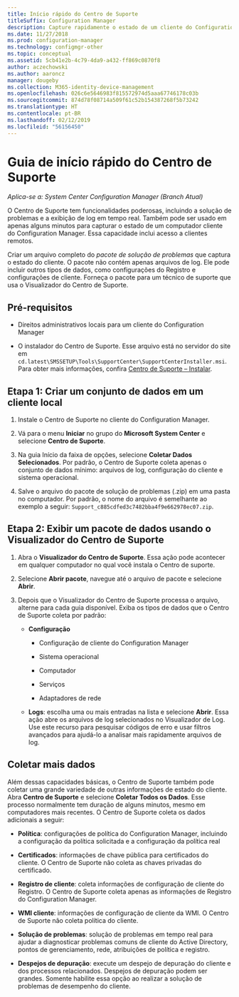 ```yaml
---
title: Início rápido do Centro de Suporte
titleSuffix: Configuration Manager
description: Capture rapidamente o estado de um cliente do Configuration Manager para solução de problemas.
ms.date: 11/27/2018
ms.prod: configuration-manager
ms.technology: configmgr-other
ms.topic: conceptual
ms.assetid: 5cb41e2b-4c79-4da9-a432-ff869c0870f8
author: aczechowski
ms.author: aaroncz
manager: dougeby
ms.collection: M365-identity-device-management
ms.openlocfilehash: 026c6e5646983f815572974d5aaa67746178c03b
ms.sourcegitcommit: 874d78f08714a509f61c52b154387268f5b73242
ms.translationtype: HT
ms.contentlocale: pt-BR
ms.lasthandoff: 02/12/2019
ms.locfileid: "56156450"
---
```

# <a name="support-center-quickstart-guide"></a>Guia de início rápido do Centro de Suporte

*Aplica-se a: System Center Configuration Manager (Branch Atual)*

O Centro de Suporte tem funcionalidades poderosas, incluindo a solução de problemas e a exibição de log em tempo real. Também pode ser usado em apenas alguns minutos para capturar o estado de um computador cliente do Configuration Manager. Essa capacidade inclui acesso a clientes remotos.

Criar um arquivo completo do *pacote de solução de problemas* que captura o estado do cliente. O pacote não contém apenas arquivos de log. Ele pode incluir outros tipos de dados, como configurações do Registro e configurações de cliente. Forneça o pacote para um técnico de suporte que usa o Visualizador do Centro de Suporte.



## <a name="prerequisites"></a>Pré-requisitos

- Direitos administrativos locais para um cliente do Configuration Manager  

- O instalador do Centro de Suporte. Esse arquivo está no servidor do site em `cd.latest\SMSSETUP\Tools\SupportCenter\SupportCenterInstaller.msi`. Para obter mais informações, confira [Centro de Suporte – Instalar](/sccm/core/support/support-center#install).  



## <a name="step-1-create-a-data-bundle-on-a-local-client"></a>Etapa 1: Criar um conjunto de dados em um cliente local

1.  Instale o Centro de Suporte no cliente do Configuration Manager.  

2.  Vá para o menu **Iniciar** no grupo do **Microsoft System Center** e selecione **Centro de Suporte**.  

3.  Na guia Início da faixa de opções, selecione **Coletar Dados Selecionados**. Por padrão, o Centro de Suporte coleta apenas o conjunto de dados mínimo: arquivos de log, configuração do cliente e sistema operacional.  

4.  Salve o arquivo do pacote de solução de problemas (.zip) em uma pasta no computador. Por padrão, o nome do arquivo é semelhante ao exemplo a seguir: `Support_c885cdfed3c7482bba4f9e662978ec07.zip`.  



## <a name="step-2-view-the-data-bundle-using-support-center-viewer"></a>Etapa 2: Exibir um pacote de dados usando o Visualizador do Centro de Suporte

1.  Abra o **Visualizador do Centro de Suporte**. Essa ação pode acontecer em qualquer computador no qual você instala o Centro de suporte.  

2.  Selecione **Abrir pacote**, navegue até o arquivo de pacote e selecione **Abrir**.  

3.  Depois que o Visualizador do Centro de Suporte processa o arquivo, alterne para cada guia disponível. Exiba os tipos de dados que o Centro de Suporte coleta por padrão:  

    - **Configuração**  

        - Configuração de cliente do Configuration Manager  

        - Sistema operacional  

        - Computador  

        - Serviços  

        - Adaptadores de rede  

    - **Logs**: escolha uma ou mais entradas na lista e selecione **Abrir**. Essa ação abre os arquivos de log selecionados no Visualizador de Log. Use este recurso para pesquisar códigos de erro e usar filtros avançados para ajudá-lo a analisar mais rapidamente arquivos de log.  



## <a name="collect-more-data"></a>Coletar mais dados

Além dessas capacidades básicas, o Centro de Suporte também pode coletar uma grande variedade de outras informações de estado do cliente. Abra **Centro de Suporte** e selecione **Coletar Todos os Dados**. Esse processo normalmente tem duração de alguns minutos, mesmo em computadores mais recentes. O Centro de Suporte coleta os dados adicionais a seguir:

  - **Política**: configurações de política do Configuration Manager, incluindo a configuração da política solicitada e a configuração da política real  

  - **Certificados**: informações de chave pública para certificados do cliente. O Centro de Suporte não coleta as chaves privadas do certificado.  

  - **Registro de cliente**: coleta informações de configuração de cliente do Registro. O Centro de Suporte coleta apenas as informações de Registro do Configuration Manager.  

  - **WMI cliente**: informações de configuração de cliente da WMI. O Centro de Suporte não coleta política do cliente.  

  - **Solução de problemas**: solução de problemas em tempo real para ajudar a diagnosticar problemas comuns de cliente do Active Directory, pontos de gerenciamento, rede, atribuições de política e registro.  

  - **Despejos de depuração**: execute um despejo de depuração do cliente e dos processos relacionados. Despejos de depuração podem ser grandes. Somente habilite essa opção ao realizar a solução de problemas de desempenho do cliente.  

